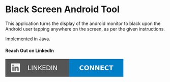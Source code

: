# Black Screen Android Tool
This application turns the display of the android monitor to black upon the Android user tapping anywhere on the screen, as per the given instructions.

Implemented in Java.

#### Reach Out on LinkedIn

[![](https://github.com/msizimkhize/Staff-Data-Sample-Output/blob/main/IMG/68747470733a2f2f696d672e736869656c64732e696f2f62616467652f4c696e6b6564496e2d436f6e6e6563742d626c75653f7374796c653d666f722d7468652d6261646765266c6f676f3d6c696e6b6564696e.svg)](https://www.linkedin.com/in/msizimkhize/)
